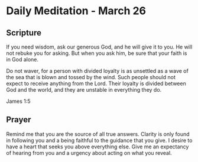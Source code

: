 # Daily Meditation - March 26

## Scripture

If you need wisdom, ask our generous God, and he will give it to you. He will
not rebuke you for asking. But when you ask him, be sure that your faith is in
God alone. 

Do not waver, for a person with divided loyalty is as unsettled as a
wave of the sea that is blown and tossed by the wind. Such people should not
expect to receive anything from the Lord. Their loyalty is divided between God
and the world, and they are unstable in everything they do.

James 1:5


## Prayer

Remind me that you are the source of all true answers.  Clarity is only found
in following you and a being faithful to the guidance that you give.  I desire 
to have a heart that seeks you above everything else.  Give me an expectancy
of hearing from you and a urgency about acting on what you reveal.

